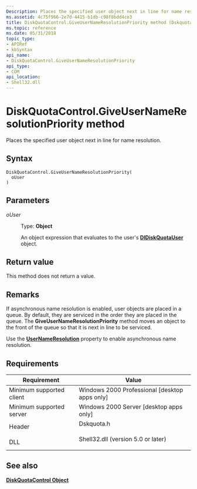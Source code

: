 ```yaml
---
Description: Places the specified user object next in line for name resolution.
ms.assetid: 4c75f966-2e7d-4415-b1db-c98f8bdd4ce3
title: DiskQuotaControl.GiveUserNameResolutionPriority method (Dskquota.h)
ms.topic: reference
ms.date: 05/31/2018
topic_type: 
- APIRef
- kbSyntax
api_name: 
- DiskQuotaControl.GiveUserNameResolutionPriority
api_type: 
- COM
api_location: 
- Shell32.dll
---
```


# DiskQuotaControl.GiveUserNameResolutionPriority method

Places the specified user object next in line for name resolution.

## Syntax


```JScript
DiskQuotaControl.GiveUserNameResolutionPriority(
  oUser
)
```



## Parameters

<dl> <dt>

*oUser* 
</dt> <dd>

Type: **Object**

An object expression that evaluates to the user's [**DIDiskQuotaUser**](didiskquotauser-object.md) object.

</dd> </dl>

## Return value

This method does not return a value.

## Remarks

If asynchronous name resolution is enabled, user objects are placed in a queue. By default, they are serviced in the order they are placed in the queue. The **GiveUserNameResolutionPriority** method moves an object to the front of the queue so that it is next in line to be serviced.

Use the [**UserNameResolution**](diskquotacontrol-usernameresolution.md) property to enable asynchronous name resolution.

## Requirements



| Requirement | Value |
|-------------------------------------|---------------------------------------------------------------------------------------------------------------|
| Minimum supported client<br/> | Windows 2000 Professional \[desktop apps only\]<br/>                                                    |
| Minimum supported server<br/> | Windows 2000 Server \[desktop apps only\]<br/>                                                          |
| Header<br/>                   | <dl> <dt>Dskquota.h</dt> </dl>                         |
| DLL<br/>                      | <dl> <dt>Shell32.dll (version 5.0 or later)</dt> </dl> |



## See also

<dl> <dt>

[**DiskQuotaControl Object**](diskquotacontrol-object.md)
</dt> </dl>

 

 




